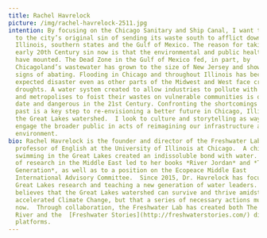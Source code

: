 ```yaml
---
title: Rachel Havrelock
picture: /img/rachel-havrelock-2511.jpg
intention: By focusing on the Chicago Sanitary and Ship Canal, I want to return
  to the city’s original sin of sending its waste south to afflict downstate
  Illinois, southern states and the Gulf of Mexico. The reason for taking up the
  early 20th Century sin now is that the environmental and public health abuses
  have mounted. The Dead Zone in the Gulf of Mexico fed, in part, by
  Chicagoland’s wastewater has grown to the size of New Jersey and shows no
  signs of abating. Flooding in Chicago and throughout Illinois has become an
  expected disaster even as other parts of the Midwest and West face crippling
  droughts. A water system created to allow industries to pollute with impunity
  and metropolises to foist their wastes on vulnerable communities is out of
  date and dangerous in the 21st Century. Confronting the shortcomings of the
  past is a key step to re-envisioning a better future in Chicago, Illinois and
  the Great Lakes watershed.  I look to culture and storytelling as ways to
  engage the broader public in acts of reimagining our infrastructure and
  environment.
bio: Rachel Havrelock is the founder and director of the Freshwater Lab and a
  professor of English at the University of Illinois at Chicago.  A childhood of
  swimming in the Great Lakes created an indissoluble bond with water.  Decades
  of research in the Middle East led to her books *River Jordan* and *The Joshua
  Generation*, as well as to a position on the Ecopeace Middle East
  International Advisory Committee.  Since 2015, Dr. Havrelock has focused on
  Great Lakes research and teaching a new generation of water leaders.  She
  believes that the Great Lakes watershed can survive and thrive amidst
  accelerated Climate Change, but that a series of necessary actions must occur
  now.  Through collaboration, the Freshwater Lab has created both The Backward
  River and the  [Freshwater Stories](http://freshwaterstories.com/) digital
  platforms.
---
```

